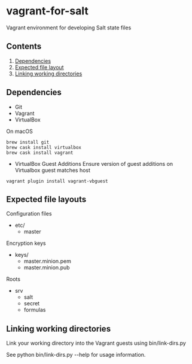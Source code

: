 # vagrant-for-salt
Vagrant environment for developing Salt state files

## Contents
  1. [Dependencies](#deps)
  1. [Expected file layout](#file-layout)
  1. [Linking working directories](#linking-work)



## <a name="deps" />Dependencies
* Git
* Vagrant
* VirtualBox

On macOS
```
brew install git
brew cask install virtualbox
brew cask install vagrant
```

* VirtualBox Guest Additions
Ensure version of guest additions on Virtualbox guest matches host
```
vagrant plugin install vagrant-vbguest
```



## <a name="file-layout" />Expected file layouts
Configuration files
* etc/
  * master

Encryption keys
* keys/
  * master.minion.pem
  * master.minion.pub

Roots
* srv
  * salt
  * secret
  * formulas



## <a name="linking-work" />Linking working directories
Link your working directory into the Vagrant guests using bin/link-dirs.py

See python bin/link-dirs.py --help for usage information.
